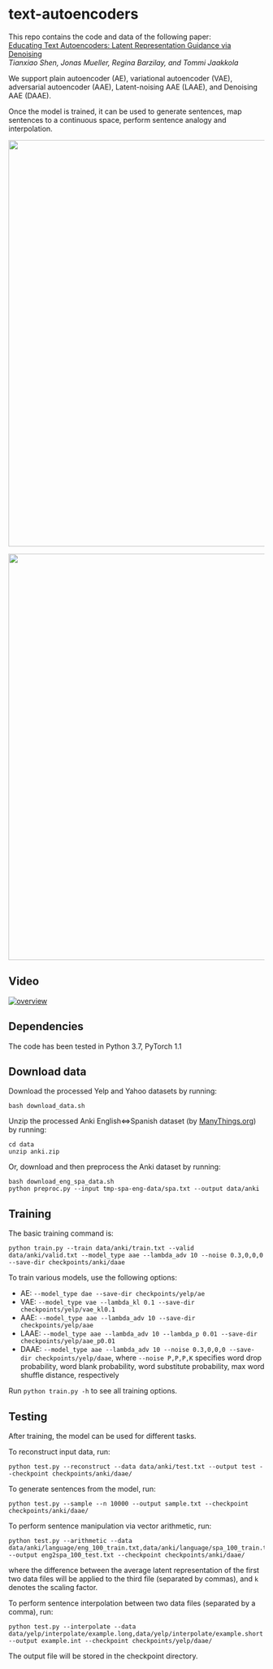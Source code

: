 # text-autoencoders
This repo contains the code and data of the following paper:  
[Educating Text Autoencoders: Latent Representation Guidance via Denoising](https://arxiv.org/abs/1905.12777)  
*Tianxiao Shen, Jonas Mueller, Regina Barzilay, and Tommi Jaakkola*

We support plain autoencoder (AE), variational autoencoder (VAE), adversarial autoencoder (AAE), Latent-noising AAE (LAAE), and Denoising AAE (DAAE).

Once the model is trained, it can be used to generate sentences, map sentences to a continuous space, perform sentence analogy and interpolation.

<p align="center"><img width=800 src="img/example_vector_arithmetic.png"></p>
<p align="center"><img width=800 src="img/example_interpolation.png"></p>

## Video
[![overview](https://img.youtube.com/vi/ioFQ8l-Fl7c/0.jpg)](https://www.youtube.com/watch?v=ioFQ8l-Fl7c)

## Dependencies
The code has been tested in Python 3.7, PyTorch 1.1

## Download data
Download the processed Yelp and Yahoo datasets by running:
```
bash download_data.sh
```

Unzip the processed Anki English⇔Spanish dataset (by [ManyThings.org](https://www.manythings.org/bilingual/)) by running:
```
cd data
unzip anki.zip
```

Or, download and then preprocess the Anki dataset by running:
```
bash download_eng_spa_data.sh
python preproc.py --input tmp-spa-eng-data/spa.txt --output data/anki
```

## Training
The basic training command is:
```
python train.py --train data/anki/train.txt --valid data/anki/valid.txt --model_type aae --lambda_adv 10 --noise 0.3,0,0,0 --save-dir checkpoints/anki/daae
```
To train various models, use the following options:
- AE: `--model_type dae --save-dir checkpoints/yelp/ae`
- VAE: `--model_type vae --lambda_kl 0.1 --save-dir checkpoints/yelp/vae_kl0.1`
- AAE: `--model_type aae --lambda_adv 10 --save-dir checkpoints/yelp/aae`
- LAAE: `--model_type aae --lambda_adv 10 --lambda_p 0.01 --save-dir checkpoints/yelp/aae_p0.01`
- DAAE: `--model_type aae --lambda_adv 10 --noise 0.3,0,0,0 --save-dir checkpoints/yelp/daae`, where `--noise P,P,P,K` specifies word drop probability, word blank probability, word substitute probability, max word shuffle distance, respectively

Run `python train.py -h` to see all training options.

## Testing
After training, the model can be used for different tasks.

To reconstruct input data, run:
```
python test.py --reconstruct --data data/anki/test.txt --output test --checkpoint checkpoints/anki/daae/
```

To generate sentences from the model, run:
```
python test.py --sample --n 10000 --output sample.txt --checkpoint checkpoints/anki/daae/
```

To perform sentence manipulation via vector arithmetic, run:
```
python test.py --arithmetic --data data/anki/language/eng_100_train.txt,data/anki/language/spa_100_train.txt,data/anki/language/eng_100_test.txt --output eng2spa_100_test.txt --checkpoint checkpoints/anki/daae/
```
where the difference between the average latent representation of the first two data files will be applied to the third file (separated by commas), and `k` denotes the scaling factor.

To perform sentence interpolation between two data files (separated by a comma), run:
```
python test.py --interpolate --data data/yelp/interpolate/example.long,data/yelp/interpolate/example.short --output example.int --checkpoint checkpoints/yelp/daae/
```

The output file will be stored in the checkpoint directory.
